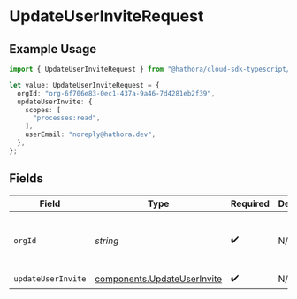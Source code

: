 # UpdateUserInviteRequest

## Example Usage

```typescript
import { UpdateUserInviteRequest } from "@hathora/cloud-sdk-typescript/models/operations";

let value: UpdateUserInviteRequest = {
  orgId: "org-6f706e83-0ec1-437a-9a46-7d4281eb2f39",
  updateUserInvite: {
    scopes: [
      "processes:read",
    ],
    userEmail: "noreply@hathora.dev",
  },
};
```

## Fields

| Field                                                                      | Type                                                                       | Required                                                                   | Description                                                                | Example                                                                    |
| -------------------------------------------------------------------------- | -------------------------------------------------------------------------- | -------------------------------------------------------------------------- | -------------------------------------------------------------------------- | -------------------------------------------------------------------------- |
| `orgId`                                                                    | *string*                                                                   | :heavy_check_mark:                                                         | N/A                                                                        | org-6f706e83-0ec1-437a-9a46-7d4281eb2f39                                   |
| `updateUserInvite`                                                         | [components.UpdateUserInvite](../../models/components/updateuserinvite.md) | :heavy_check_mark:                                                         | N/A                                                                        |                                                                            |